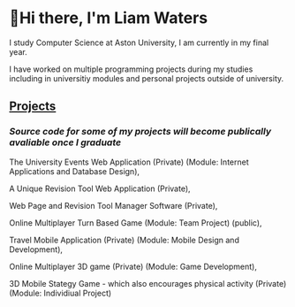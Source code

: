 ### <h1>👋**Hi there, I'm Liam Waters**</h1>
I study Computer Science at Aston University, I am currently in my final year.

I have worked on multiple programming projects during my studies including in universitiy modules and personal projects outside of university.

<h2><b><u>Projects</u></b></h2>
<h3><i>Source code for some of my projects will become publically avaliable once I graduate</i></h3>

The University Events Web Application (Private) (Module: Internet Applications and Database Design),

A Unique Revision Tool Web Application (Private), 

Web Page and Revision Tool Manager Software (Private),

Online Multiplayer Turn Based Game (Module: Team Project) (public),

Travel Mobile Application (Private) (Module: Mobile Design and Development),

Online Multiplayer 3D game (Private) (Module: Game Development),

3D Mobile Stategy Game - which also encourages physical activity (Private) (Module: Individiual Project)







<!--
**LiamWaters2002/LiamWaters2002** is a ✨ _special_ ✨ repository because its `README.md` (this file) appears on your GitHub profile.

Here are some ideas to get you started:

- 🔭 I’m currently working on ...
- 🌱 I’m currently learning ...
- 👯 I’m looking to collaborate on ...
- 🤔 I’m looking for help with ...
- 💬 Ask me about ...
- 📫 How to reach me: ...
- 😄 Pronouns: ...
- ⚡ Fun fact: ...
-->
